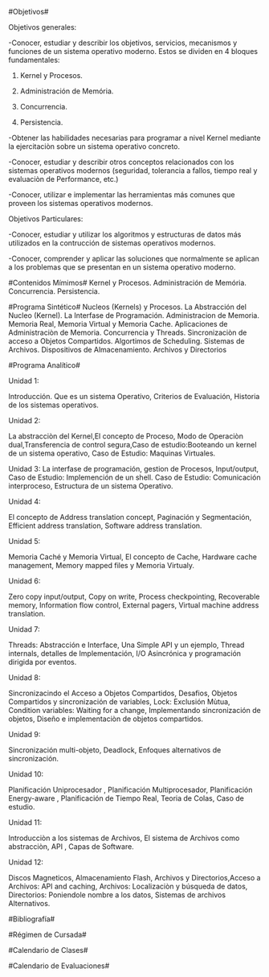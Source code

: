 #Objetivos#

Objetivos generales:


-Conocer, estudiar y describir los objetivos, servicios, mecanismos y funciones de un sistema operativo moderno. Estos se dividen en 4 bloques fundamentales:

1. Kernel y Procesos.

2. Administración de Memória.

3. Concurrencia. 

4. Persistencia.

-Obtener las habilidades necesarias para programar a nivel Kernel mediante la ejercitaciòn sobre un sistema operativo concreto.

-Conocer, estudiar y describir otros conceptos relacionados con los sistemas operativos modernos (seguridad, tolerancia a fallos, tiempo real y evaluaciòn de Performance, etc.)

-Conocer, utilizar e implementar las herramientas más comunes que proveen los sistemas operativos modernos.

Objetivos Particulares:

-Conocer, estudiar y utilizar los algoritmos y estructuras de datos más utilizados en la contrucción de sistemas operativos modernos.


-Conocer, comprender y aplicar las soluciones que normalmente se aplican a los problemas que se presentan en un sistema operativo moderno.

#Contenidos Mímimos#
Kernel y Procesos. Administración de Memória. Concurrencia. Persistencia.

#Programa Sintético#
Nucleos (Kernels) y Procesos. La Abstracción del Nucleo (Kernel). La Interfase de Programación. Administracion de Memoria. Memoria Real, Memoria Virtual y Memoria Cache. Aplicaciones de Administraciòn de Memoria. 
Concurrencia y Threads. Sincronizaciòn de acceso a Objetos Compartidos. Algortimos de Scheduling. Sistemas de Archivos. Dispositivos de Almacenamiento. Archivos y Directorios

#Programa Analítico#

Unidad 1:

Introducción. Que es un sistema Operativo, Criterios de Evaluación, Historia de los sistemas operativos.

Unidad 2:

La abstracciòn del Kernel,El concepto de Proceso, Modo de Operaciòn dual,Transferencia de control segura,Caso de estudio:Booteando un kernel de un sistema operativo, Caso de Estudio: Maquinas Virtuales.

Unidad 3:
La interfase de programación, gestion de Procesos, Input/output, Caso de Estudio: Implemención de un shell. Caso de Estudio: Comunicación interproceso, Estructura de un sistema Operativo.


Unidad 4:

El concepto de Address translation concept, Paginación y Segmentación, Efficient address translation, Software address translation.


Unidad 5:

Memoria Caché y Memoria Virtual, El concepto de Cache, Hardware cache management, Memory mapped files y Memoria Virtualy.


Unidad 6:

Zero copy input/output, Copy on write, Process checkpointing, Recoverable memory, Information flow control, External pagers, Virtual machine address translation.


Unidad 7:

Threads: Abstracción e Interface, Una Simple API y un ejemplo, Thread internals, detalles de Implementación, I/O Asincrónica y programación dirigida por eventos.


Unidad 8:

Sincronizacindo el Acceso a Objetos Compartidos, Desafios, Objetos Compartidos y sincronización de variables, Lock: Exclusión Mùtua, Condition variables: Waiting for a change, Implementando sincronización de objetos, Diseño e implementaciòn de objetos compartidos.


Unidad 9:

Sincronización multi-objeto, Deadlock, Enfoques alternativos de sincronización.


Unidad 10:

Planificación Uniprocesador , Planificación Multiprocesador, Planificación Energy-aware , Planificación de Tiempo Real, Teoria de Colas, Caso de estudio.


Unidad 11:

Introducciòn a los sistemas de Archivos, El sistema de Archivos como abstracciòn, API , Capas de Software. 


Unidad 12:

Discos Magneticos, Almacenamiento Flash, Archivos y Directorios,Acceso a Archivos: API and caching, Archivos: Localizaciòn y búsqueda de datos, Directorios: Poniendole nombre a los datos, Sistemas de archivos Alternativos.

#Bibliografía#


#Régimen de Cursada#



#Calendario de Clases#


#Calendario de Evaluaciones#
